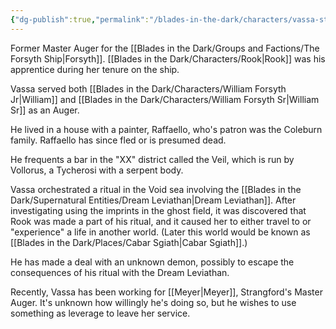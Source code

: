```yaml
---
{"dg-publish":true,"permalink":"/blades-in-the-dark/characters/vassa-stavrul/","tags":["Characters"]}
---
```


Former Master Auger for the [[Blades in the Dark/Groups and Factions/The Forsyth Ship\|Forsyth]]. [[Blades in the Dark/Characters/Rook\|Rook]] was his apprentice during her tenure on the ship.

Vassa served both [[Blades in the Dark/Characters/William Forsyth Jr\|William]] and [[Blades in the Dark/Characters/William Forsyth Sr\|William Sr]] as an Auger.

He lived in a house with a painter, Raffaello, who's patron was the Coleburn family. Raffaello has since fled or is presumed dead.

He frequents a bar in the "XX" district called the Veil, which is run by Vollorus, a Tycherosi with a serpent body.

Vassa orchestrated a ritual in the Void sea involving the [[Blades in the Dark/Supernatural Entities/Dream Leviathan\|Dream Leviathan]]. After investigating using the imprints in the ghost field, it was discovered that Rook was made a part of his ritual, and it caused her to either travel to or "experience" a life in another world. (Later this world would be known as [[Blades in the Dark/Places/Cabar Sgiath\|Cabar Sgiath]].)

He has made a deal with an unknown demon, possibly to escape the consequences of his ritual with the Dream Leviathan.

Recently, Vassa has been working for [[Meyer\|Meyer]], Strangford's Master Auger. It's unknown how willingly he's doing so, but he wishes to use something as leverage to leave her service.
